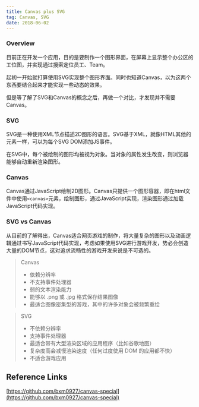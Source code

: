 ```yaml
---
title: Canvas plus SVG
tag: Canvas, SVG
date: 2018-06-02
---
```


### Overview

目前正在开发一个应用，目的是要制作一个图形界面，在屏幕上显示整个办公区的工位图，并实现通过搜索定位员工、Team。

起初一开始就打算使用SVG实现整个图形界面。同时也知道Canvas，以为这两个东西要结合起来才能实现一些动态的效果。

但是等了解了SVG和Canvas的概念之后，再做一个对比，才发现并不需要Canvas。

<!-- More -->

### SVG

SVG是一种使用XML节点描述2D图形的语言。SVG基于XML，就像HTML其他的元素一样，可以为每个SVG DOM添加JS事件。

在SVG中，每个被绘制的图形均被视为对象。当对象的属性发生改变，则浏览器能够自动重新渲染图形。

### Canvas

Canvas通过JavaScript绘制2D图形。Canvas只提供一个图形容器，即在html文件中使用`<canvas>`元素，绘制图形，通过JavaScript实现，渲染图形通过加载JavaScript代码实现。

### SVG vs Canvas

从目前的了解得出，Canvas适合网页游戏的制作，将大量复杂的图形以及动画逻辑通过书写JavaScript代码实现，考虑如果使用SVG进行游戏开发，势必会创造大量的DOM节点，这对追求流畅性的游戏开发来说是不可选的。

> Canvas
>
> -   依赖分辨率
> -   不支持事件处理器
> -   弱的文本渲染能力
> -   能够以 .png 或 .jpg 格式保存结果图像
> -   最适合图像密集型的游戏，其中的许多对象会被频繁重绘

> SVG
>
> -   不依赖分辨率
> -   支持事件处理器
> -   最适合带有大型渲染区域的应用程序（比如谷歌地图）
> -   复杂度高会减慢渲染速度（任何过度使用 DOM 的应用都不快）
> -   不适合游戏应用

Reference Links
---

[https://github.com/bxm0927/canvas-special](https://github.com/bxm0927/canvas-special)